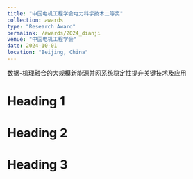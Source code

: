 ```yaml
---
title: "中国电机工程学会电力科学技术二等奖"
collection: awards
type: "Research Award"
permalink: /awards/2024_dianji
venue: "中国电机工程学会"
date: 2024-10-01
location: "Beijing, China"
---
```


数据-机理融合的大规模新能源并网系统稳定性提升关键技术及应用


Heading 1
======

Heading 2
======

Heading 3
======
